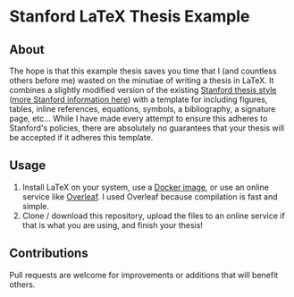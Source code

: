 # Stanford LaTeX Thesis Example

## About
The hope is that this example thesis saves you time that I (and countless others before me) wasted on the minutiae of writing a thesis in LaTeX. It combines a slightly modified version of the existing [Stanford thesis style](https://www.stanford.edu/dept/sul2/etdhelpupload/0/06/Suthesis-2e.sty) ([more Stanford information here](https://library.stanford.edu/research/bibliography-management/latex-bibtex-and-overleaf)) with a template for including figures, tables, inline references, equations, symbols, a bibliography, a signature page, etc... While I have made every attempt to ensure this adheres to Stanford's policies, there are absolutely no guarantees that your thesis will be accepted if it adheres this template. 

## Usage
1. Install LaTeX on your system, use a [Docker image](https://hub.docker.com/r/dxjoke/tectonic-docker), or use an online service like [Overleaf](https://www.overleaf.com). I used Overleaf because compilation is fast and simple.
2. Clone / download this repository, upload the files to an online service if that is what you are using, and finish your thesis!

## Contributions
Pull requests are welcome for improvements or additions that will benefit others.
